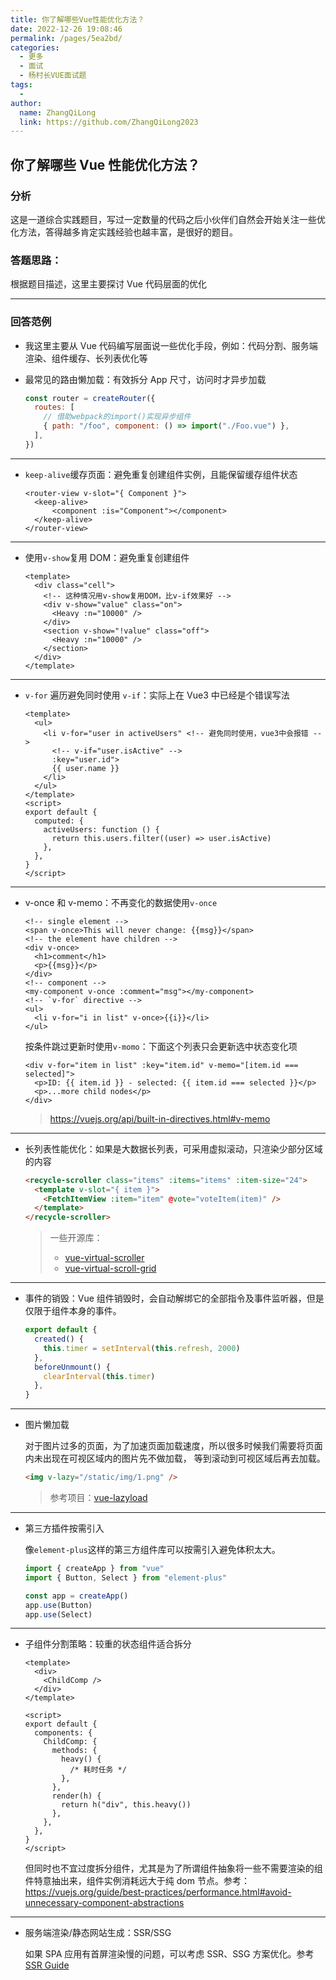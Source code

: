 ```yaml
---
title: 你了解哪些Vue性能优化方法？
date: 2022-12-26 19:08:46
permalink: /pages/5ea2bd/
categories:
  - 更多
  - 面试
  - 杨村长VUE面试题
tags:
  -
author:
  name: ZhangQiLong
  link: https://github.com/ZhangQiLong2023
---
```


## 你了解哪些 Vue 性能优化方法？

### 分析

这是一道综合实践题目，写过一定数量的代码之后小伙伴们自然会开始关注一些优化方法，答得越多肯定实践经验也越丰富，是很好的题目。

### 答题思路：

根据题目描述，这里主要探讨 Vue 代码层面的优化

---

### 回答范例

- 我这里主要从 Vue 代码编写层面说一些优化手段，例如：代码分割、服务端渲染、组件缓存、长列表优化等

- 最常见的路由懒加载：有效拆分 App 尺寸，访问时才异步加载

  ```js
  const router = createRouter({
    routes: [
      // 借助webpack的import()实现异步组件
      { path: "/foo", component: () => import("./Foo.vue") },
    ],
  })
  ```

---

- `keep-alive`缓存页面：避免重复创建组件实例，且能保留缓存组件状态

  ```vue
  <router-view v-slot="{ Component }">
  	<keep-alive>
    	<component :is="Component"></component>
    </keep-alive>
  </router-view>
  ```

---

- 使用`v-show`复用 DOM：避免重复创建组件

  ```vue
  <template>
    <div class="cell">
      <!-- 这种情况用v-show复用DOM，比v-if效果好 -->
      <div v-show="value" class="on">
        <Heavy :n="10000" />
      </div>
      <section v-show="!value" class="off">
        <Heavy :n="10000" />
      </section>
    </div>
  </template>
  ```

---

- `v-for` 遍历避免同时使用 `v-if`：实际上在 Vue3 中已经是个错误写法

  ```vue
  <template>
    <ul>
      <li v-for="user in activeUsers" <!-- 避免同时使用，vue3中会报错 -->
        <!-- v-if="user.isActive" -->
        :key="user.id">
        {{ user.name }}
      </li>
    </ul>
  </template>
  <script>
  export default {
    computed: {
      activeUsers: function () {
        return this.users.filter((user) => user.isActive)
      },
    },
  }
  </script>
  ```

---

- v-once 和 v-memo：不再变化的数据使用`v-once`

  ```vue
  <!-- single element -->
  <span v-once>This will never change: {{msg}}</span>
  <!-- the element have children -->
  <div v-once>
    <h1>comment</h1>
    <p>{{msg}}</p>
  </div>
  <!-- component -->
  <my-component v-once :comment="msg"></my-component>
  <!-- `v-for` directive -->
  <ul>
    <li v-for="i in list" v-once>{{i}}</li>
  </ul>
  ```

  按条件跳过更新时使用`v-momo`：下面这个列表只会更新选中状态变化项

  ```vue
  <div v-for="item in list" :key="item.id" v-memo="[item.id === selected]">
    <p>ID: {{ item.id }} - selected: {{ item.id === selected }}</p>
    <p>...more child nodes</p>
  </div>
  ```

  > https://vuejs.org/api/built-in-directives.html#v-memo

---

- 长列表性能优化：如果是大数据长列表，可采用虚拟滚动，只渲染少部分区域的内容

  ```html
  <recycle-scroller class="items" :items="items" :item-size="24">
    <template v-slot="{ item }">
      <FetchItemView :item="item" @vote="voteItem(item)" />
    </template>
  </recycle-scroller>
  ```

  > 一些开源库：
  >
  > - [vue-virtual-scroller](https://github.com/Akryum/vue-virtual-scroller)
  > - [vue-virtual-scroll-grid](https://github.com/rocwang/vue-virtual-scroll-grid)

---

- 事件的销毁：Vue 组件销毁时，会自动解绑它的全部指令及事件监听器，但是仅限于组件本身的事件。

  ```js
  export default {
    created() {
      this.timer = setInterval(this.refresh, 2000)
    },
    beforeUnmount() {
      clearInterval(this.timer)
    },
  }
  ```

---

- 图片懒加载

  对于图片过多的页面，为了加速页面加载速度，所以很多时候我们需要将页面内未出现在可视区域内的图片先不做加载， 等到滚动到可视区域后再去加载。

  ```html
  <img v-lazy="/static/img/1.png" />
  ```

  > 参考项目：[vue-lazyload](https://github.com/hilongjw/vue-lazyload)

---

- 第三方插件按需引入

  像`element-plus`这样的第三方组件库可以按需引入避免体积太大。

  ```js
  import { createApp } from "vue"
  import { Button, Select } from "element-plus"

  const app = createApp()
  app.use(Button)
  app.use(Select)
  ```

---

- 子组件分割策略：较重的状态组件适合拆分

  ```vue
  <template>
    <div>
      <ChildComp />
    </div>
  </template>

  <script>
  export default {
    components: {
      ChildComp: {
        methods: {
          heavy() {
            /* 耗时任务 */
          },
        },
        render(h) {
          return h("div", this.heavy())
        },
      },
    },
  }
  </script>
  ```

  但同时也不宜过度拆分组件，尤其是为了所谓组件抽象将一些不需要渲染的组件特意抽出来，组件实例消耗远大于纯 dom 节点。参考：https://vuejs.org/guide/best-practices/performance.html#avoid-unnecessary-component-abstractions

---

- 服务端渲染/静态网站生成：SSR/SSG

  如果 SPA 应用有首屏渲染慢的问题，可以考虑 SSR、SSG 方案优化。参考[SSR Guide](https://vuejs.org/guide/scaling-up/ssr.html)
